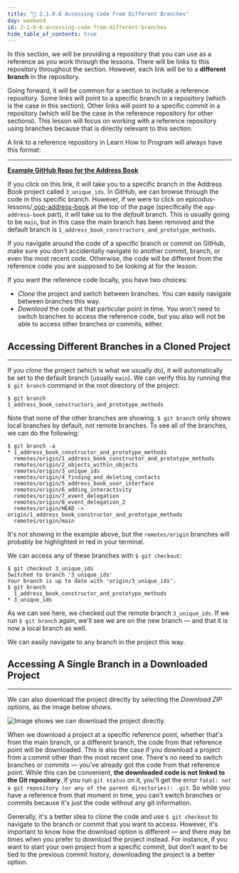 ```yaml
---
title: "📓 2.1.0.6 Accessing Code From Different Branches"
day: weekend
id: 2-1-0-6-accessing-code-from-different-branches
hide_table_of_contents: true
---
```


In this section, we will be providing a repository that you can use as a reference as you work through the lessons. There will be links to this repository throughout the section. However, each link will be to a **different branch** in the repository.

Going forward, it will be common for a section to include a reference repository. Some links will point to a specific branch in a repository (which is the case in this section). Other links will point to a specific commit in a repository (which will be the case in the reference repository for other sections). This lesson will focus on working with a reference repository using branches because that is directly relevant to this section.

A link to a reference repository in Learn How to Program will always have this format:

---

**[<i class="glyphicon glyphicon-folder-open"></i>  Example GitHub Repo for the Address Book](https://github.com/epicodus-lessons/oop-address-book-v2/tree/3_unique_ids)**

If you click on this link, it will take you to a specific branch in the Address Book project called `3_unique_ids`. In GitHub, we can browse through the code in this specific branch. However, if we were to click on epicodus-lessons/[
oop-address-book](https://github.com/epicodus-lessons/oop-address-book-v2) at the top of the page (specifically the `opp-address-book` part), it will take us to the _default_ branch. This is usually going to be `main`, but in this case the main branch has been removed and the default branch is `1_address_book_constructors_and_prototype_methods`.

If you navigate around the code of a specific branch or commit on GitHub, make sure you don't accidentally navigate to another commit, branch, or even the most recent code. Otherwise, the code will be different from the reference code you are supposed to be looking at for the lesson.

If you want the reference code locally, you have two choices:

* _Clone_ the project and switch between branches. You can easily navigate between branches this way.
* _Download_ the code at that particular point in time. You won't need to switch branches to access the reference code, but you also will not be able to access other branches or commits, either.

## Accessing Different Branches in a Cloned Project 
---

If you _clone_ the project (which is what we usually do), it will automatically be set to the default branch (usually `main`). We can verify this by running the `$ git branch` command in the root directory of the project:

```shell
$ git branch
1_address_book_constructors_and_prototype_methods
```

Note that none of the other branches are showing. `$ git branch` only shows local branches by default, not remote branches. To see all of the branches, we can do the following:

```shell
$ git branch -a
* 1_address_book_constructor_and_prototype_methods
  remotes/origin/1_address_book_constructor_and_prototype_methods
  remotes/origin/2_objects_within_objects
  remotes/origin/3_unique_ids
  remotes/origin/4_finding_and_deleting_contacts
  remotes/origin/5_address_book_user_interface
  remotes/origin/6_adding_interactivity
  remotes/origin/7_event_delegation
  remotes/origin/8_event_delegation_2
  remotes/origin/HEAD -> origin/1_address_book_constructor_and_prototype_methods
  remotes/origin/main
```

It's not showing in the example above, but the `remotes/origin` branches will probably be highlighted in red in your terminal.

We can access any of these branches with `$ git checkout`:

```shell
$ git checkout 3_unique_ids
Switched to branch '3_unique_ids'
Your branch is up to date with 'origin/3_unique_ids'.
$ git branch
  1_address_book_constructor_and_prototype_methods
* 3_unique_ids
```

As we can see here, we checked out the remote branch `3_unique_ids`. If we run `$ git branch` again, we'll see we are on the new branch — and that it is now a local branch as well.

We can easily navigate to any branch in the project this way.

## Accessing A Single Branch in a Downloaded Project 
---

We can also download the project directly by selecting the _Download ZIP_ options, as the image below shows.

![Image shows we can download the project directly.](https://learnhowtoprogram.s3.us-west-2.amazonaws.com/Intermediate+JavaScript/Object-Oriented-JavaScript-2020/download-zip.png)

When we download a project at a specific reference point, whether that's from the main branch, or a different branch, the code from that reference point will be downloaded. This is also the case if you download a project from a commit other than the most recent one. There's no need to switch branches or commits — you've already got the code from that reference point. While this can be convenient, **the downloaded code is not linked to the Git repository**. If you run `git status` on it, you'll get the error `fatal: not a git repository (or any of the parent directories): .git`. So while you have a reference from that moment in time, you can't switch branches or commits because it's just the code without any git information.

Generally, it's a better idea to clone the code and use `$ git checkout` to navigate to the branch or commit that you want to access. However, it's important to know how the download option is different — and there may be times when you prefer to download the project instead. For instance, if you want to start your own project from a specific commit, but don't want to be tied to the previous commit history, downloading the project is a better option.
